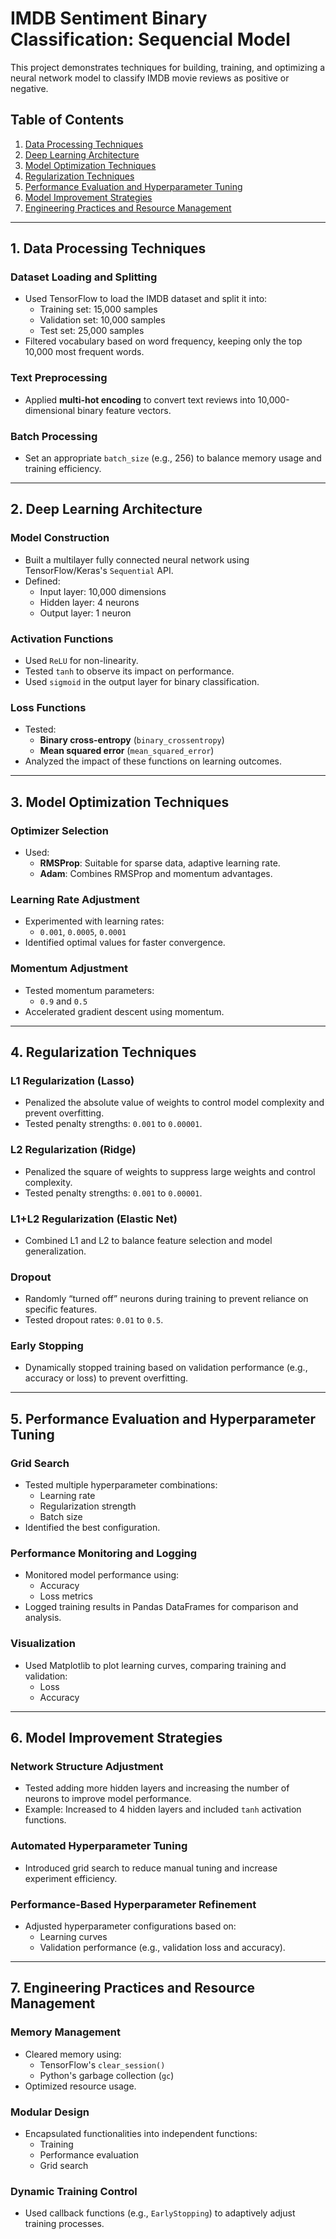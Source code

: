 # IMDB Sentiment Binary Classification: Sequencial Model

This project demonstrates techniques for building, training, and optimizing a neural network model to classify IMDB movie reviews as positive or negative.

## Table of Contents
1. [Data Processing Techniques](#data-processing-techniques)
2. [Deep Learning Architecture](#deep-learning-architecture)
3. [Model Optimization Techniques](#model-optimization-techniques)
4. [Regularization Techniques](#regularization-techniques)
5. [Performance Evaluation and Hyperparameter Tuning](#performance-evaluation-and-hyperparameter-tuning)
6. [Model Improvement Strategies](#model-improvement-strategies)
7. [Engineering Practices and Resource Management](#engineering-practices-and-resource-management)

---

## 1. Data Processing Techniques

### Dataset Loading and Splitting
- Used TensorFlow to load the IMDB dataset and split it into:
  - Training set: 15,000 samples
  - Validation set: 10,000 samples
  - Test set: 25,000 samples
- Filtered vocabulary based on word frequency, keeping only the top 10,000 most frequent words.

### Text Preprocessing
- Applied **multi-hot encoding** to convert text reviews into 10,000-dimensional binary feature vectors.

### Batch Processing
- Set an appropriate `batch_size` (e.g., 256) to balance memory usage and training efficiency.

---

## 2. Deep Learning Architecture

### Model Construction
- Built a multilayer fully connected neural network using TensorFlow/Keras's `Sequential` API.
- Defined:
  - Input layer: 10,000 dimensions
  - Hidden layer: 4 neurons
  - Output layer: 1 neuron

### Activation Functions
- Used `ReLU` for non-linearity.
- Tested `tanh` to observe its impact on performance.
- Used `sigmoid` in the output layer for binary classification.

### Loss Functions
- Tested:
  - **Binary cross-entropy** (`binary_crossentropy`)
  - **Mean squared error** (`mean_squared_error`)
- Analyzed the impact of these functions on learning outcomes.

---

## 3. Model Optimization Techniques

### Optimizer Selection
- Used:
  - **RMSProp**: Suitable for sparse data, adaptive learning rate.
  - **Adam**: Combines RMSProp and momentum advantages.

### Learning Rate Adjustment
- Experimented with learning rates:
  - `0.001`, `0.0005`, `0.0001`
- Identified optimal values for faster convergence.

### Momentum Adjustment
- Tested momentum parameters:
  - `0.9` and `0.5`
- Accelerated gradient descent using momentum.

---

## 4. Regularization Techniques

### L1 Regularization (Lasso)
- Penalized the absolute value of weights to control model complexity and prevent overfitting.
- Tested penalty strengths: `0.001` to `0.00001`.

### L2 Regularization (Ridge)
- Penalized the square of weights to suppress large weights and control complexity.
- Tested penalty strengths: `0.001` to `0.00001`.

### L1+L2 Regularization (Elastic Net)
- Combined L1 and L2 to balance feature selection and model generalization.

### Dropout
- Randomly “turned off” neurons during training to prevent reliance on specific features.
- Tested dropout rates: `0.01` to `0.5`.

### Early Stopping
- Dynamically stopped training based on validation performance (e.g., accuracy or loss) to prevent overfitting.

---

## 5. Performance Evaluation and Hyperparameter Tuning

### Grid Search
- Tested multiple hyperparameter combinations:
  - Learning rate
  - Regularization strength
  - Batch size
- Identified the best configuration.

### Performance Monitoring and Logging
- Monitored model performance using:
  - Accuracy
  - Loss metrics
- Logged training results in Pandas DataFrames for comparison and analysis.

### Visualization
- Used Matplotlib to plot learning curves, comparing training and validation:
  - Loss
  - Accuracy

---

## 6. Model Improvement Strategies

### Network Structure Adjustment
- Tested adding more hidden layers and increasing the number of neurons to improve model performance.
- Example: Increased to 4 hidden layers and included `tanh` activation functions.

### Automated Hyperparameter Tuning
- Introduced grid search to reduce manual tuning and increase experiment efficiency.

### Performance-Based Hyperparameter Refinement
- Adjusted hyperparameter configurations based on:
  - Learning curves
  - Validation performance (e.g., validation loss and accuracy).

---

## 7. Engineering Practices and Resource Management

### Memory Management
- Cleared memory using:
  - TensorFlow's `clear_session()`
  - Python's garbage collection (`gc`)
- Optimized resource usage.

### Modular Design
- Encapsulated functionalities into independent functions:
  - Training
  - Performance evaluation
  - Grid search

### Dynamic Training Control
- Used callback functions (e.g., `EarlyStopping`) to adaptively adjust training processes.

